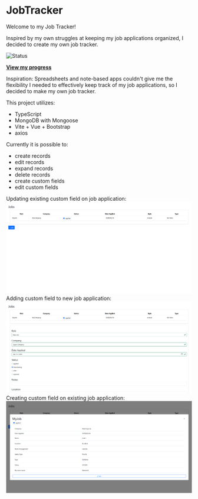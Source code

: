 # JobTracker

Welcome to my Job Tracker!

Inspired by my own struggles at keeping my job applications organized, I decided to create my own job tracker.

![Status](https://img.shields.io/badge/status-in--progress-yellow)

**[View my progress](https://msabigails.github.io/projects/Job-Application-Tracker/buildlog)**

Inspiration:
Spreadsheets and note-based apps couldn't give me the flexibility I needed to effectively keep track of my job applications, so I decided to make my own job tracker.

This project utilizes:
* TypeScript
* MongoDB with Mongoose
* Vite + Vue + Bootstrap
* axios

Currently it is possible to:
* create records
* edit records
* expand records
* delete records
* create custom fields
* edit custom fields

Updating existing custom field on job application:
![](assets/CustomFields_06_17_2025_Desktop_Video.gif)
Adding custom field to new job application:
![](assets/CustomFields_Add_06_17_2025_Desktop_Video.gif)
Creating custom field on existing job application:
![](assets/CustomFields_Edit_06_17_2025_Desktop_Video.gif)